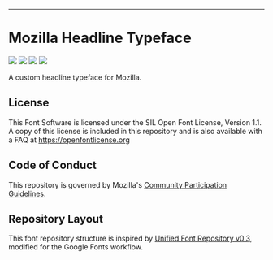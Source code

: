 ----

# Mozilla Headline Typeface

[![][Fontbakery]](https://mozilla.github.io/mozilla-headline-type.git/fontbakery/fontbakery-report.html)
[![][Universal]](https://mozilla.github.io/mozilla-headline-type.git/fontbakery/fontbakery-report.html)
[![][GF Profile]](https://mozilla.github.io/mozilla-headline-type.git/fontbakery/fontbakery-report.html)
[![][Shaping]](https://mozilla.github.io/mozilla-headline-type.git/fontbakery/fontbakery-report.html)

[Fontbakery]: https://img.shields.io/endpoint?url=https%3A%2F%2Fraw.githubusercontent.com%2Fmozilla%2Fmozilla-headline-type.git%2Fgh-pages%2Fbadges%2Foverall.json
[GF Profile]: https://img.shields.io/endpoint?url=https%3A%2F%2Fraw.githubusercontent.com%2Fmozilla%2Fmozilla-headline-type.git%2Fgh-pages%2Fbadges%2FGoogleFonts.json
[Outline Correctness]: https://img.shields.io/endpoint?url=https%3A%2F%2Fraw.githubusercontent.com%2Fmozilla%2Fmozilla-headline-type.git%2Fgh-pages%2Fbadges%2FOutlineCorrectnessChecks.json
[Shaping]: https://img.shields.io/endpoint?url=https%3A%2F%2Fraw.githubusercontent.com%2Fmozilla%2Fmozilla-headline-type.git%2Fgh-pages%2Fbadges%2FShapingChecks.json
[Universal]: https://img.shields.io/endpoint?url=https%3A%2F%2Fraw.githubusercontent.com%2Fmozilla%2Fmozilla-headline-type.git%2Fgh-pages%2Fbadges%2FUniversal.json

A custom headline typeface for Mozilla.

## License

This Font Software is licensed under the SIL Open Font License, Version 1.1. A copy of this license is included in this repository and is also available with a FAQ at https://openfontlicense.org

## Code of Conduct

This repository is governed by Mozilla's [Community Participation Guidelines](https://github.com/mozilla/mozilla-headline-type/blob/main/CODE_OF_CONDUCT.md).

## Repository Layout

This font repository structure is inspired by [Unified Font Repository v0.3](https://github.com/unified-font-repository/Unified-Font-Repository), modified for the Google Fonts workflow.
